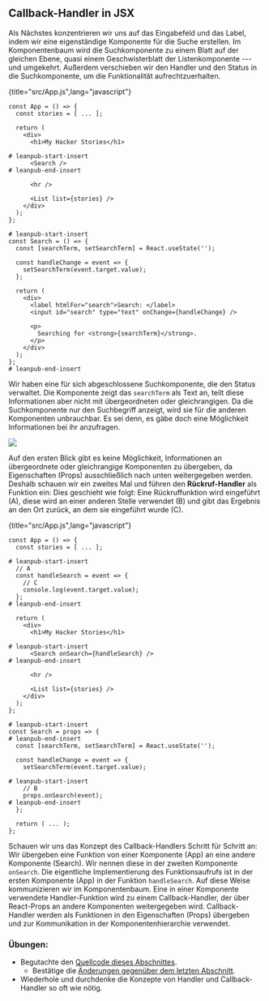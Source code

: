 ## Callback-Handler in JSX

Als Nächstes konzentrieren wir uns auf das Eingabefeld und das Label, indem wir eine eigenständige Komponente für die Suche erstellen. Im Komponentenbaum wird die Suchkomponente zu einem Blatt auf der gleichen Ebene, quasi einem Geschwisterblatt der Listenkomponente --- und umgekehrt. Außerdem verschieben wir den Handler und den Status in die Suchkomponente, um die Funktionalität aufrechtzuerhalten.

{title="src/App.js",lang="javascript"}
~~~~~~~
const App = () => {
  const stories = [ ... ];

  return (
    <div>
      <h1>My Hacker Stories</h1>

# leanpub-start-insert
      <Search />
# leanpub-end-insert

      <hr />

      <List list={stories} />
    </div>
  );
};

# leanpub-start-insert
const Search = () => {
  const [searchTerm, setSearchTerm] = React.useState('');

  const handleChange = event => {
    setSearchTerm(event.target.value);
  };

  return (
    <div>
      <label htmlFor="search">Search: </label>
      <input id="search" type="text" onChange={handleChange} />

      <p>
        Searching for <strong>{searchTerm}</strong>.
      </p>
    </div>
  );
};
# leanpub-end-insert
~~~~~~~

Wir haben eine für sich abgeschlossene Suchkomponente, die den Status verwaltet. Die Komponente zeigt das `searchTerm` als Text an, teilt diese Informationen aber nicht mit übergeordneten oder gleichrangigen. Da die Suchkomponente nur den Suchbegriff anzeigt, wird sie für die anderen Komponenten unbrauchbar. Es sei denn, es gäbe doch eine Möglichkeit Informationen bei ihr anzufragen.

![](images/callback-handler.png)

Auf den ersten Blick gibt es keine Möglichkeit, Informationen an übergeordnete oder gleichrangige Komponenten zu übergeben, da Eigenschaften (Props) ausschließlich nach unten weitergegeben werden. Deshalb schauen wir ein zweites Mal und führen den **Rückruf-Handler** als Funktion ein: Dies geschieht wie folgt: Eine Rückruffunktion wird eingeführt (A), diese wird an einer anderen Stelle verwendet (B) und gibt das Ergebnis an den Ort zurück, an dem sie eingeführt wurde (C).

{title="src/App.js",lang="javascript"}
~~~~~~~
const App = () => {
  const stories = [ ... ];

# leanpub-start-insert
  // A
  const handleSearch = event => {
    // C
    console.log(event.target.value);
  };
# leanpub-end-insert

  return (
    <div>
      <h1>My Hacker Stories</h1>

# leanpub-start-insert
      <Search onSearch={handleSearch} />
# leanpub-end-insert

      <hr />

      <List list={stories} />
    </div>
  );
};

# leanpub-start-insert
const Search = props => {
# leanpub-end-insert
  const [searchTerm, setSearchTerm] = React.useState('');

  const handleChange = event => {
    setSearchTerm(event.target.value);

# leanpub-start-insert
    // B
    props.onSearch(event);
# leanpub-end-insert
  };

  return ( ... );
};
~~~~~~~

Schauen wir uns das Konzept des Callback-Handlers Schritt für Schritt an: Wir übergeben eine Funktion von einer Komponente (App) an eine andere Komponente (Search). Wir nennen diese in der zweiten Komponente `onSearch`. Die eigentliche Implementierung des Funktionsaufrufs ist in der ersten Komponente (App) in der Funktion `handleSearch`. Auf diese Weise kommunizieren wir im Komponentenbaum. Eine in einer Komponente verwendete Handler-Funktion wird zu einem Callback-Handler, der über React-Props an andere Komponenten weitergegeben wird. Callback-Handler werden als Funktionen in den Eigenschaften (Props) übergeben und zur Kommunikation in der Komponentenhierarchie verwendet.

### Übungen:

* Begutachte den [Quellcode dieses Abschnittes](https://codesandbox.io/s/github/the-road-to-learn-react/hacker-stories/tree/hs/Callback-Handler-in-JSX).
  * Bestätige die [Änderungen gegenüber dem letzten Abschnitt](https://github.com/the-road-to-learn-react/hacker-stories/compare/hs/React-State...hs/Callback-Handler-in-JSX?expand=1).
* Wiederhole und durchdenke die Konzepte von Handler und Callback-Handler so oft wie nötig.
